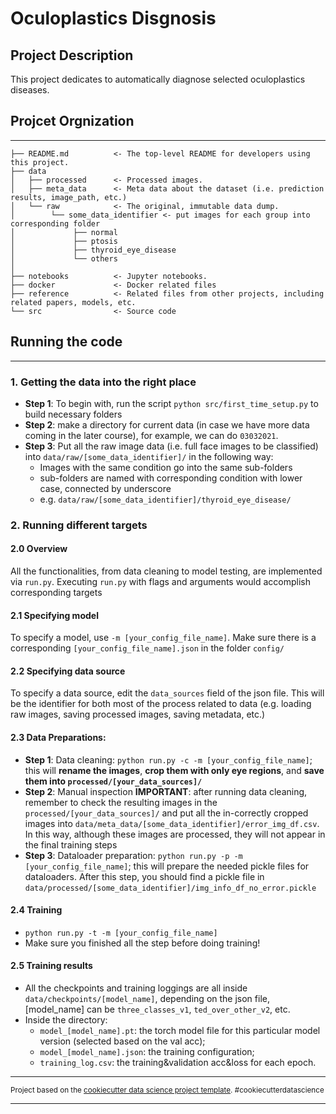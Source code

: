# Oculoplastics Disgnosis

## Project Description
This project dedicates to automatically diagnose selected oculoplastics diseases.


## Projcet Orgnization
------------

    ├── README.md          <- The top-level README for developers using this project.
    ├── data
    │   ├── processed 	   <- Processed images.
    │   ├── meta_data 	   <- Meta data about the dataset (i.e. prediction results, image_path, etc.)
    │   └── raw            <- The original, immutable data dump.
    │        └── some_data_identifier <- put images for each group into corresponding folder
    │             ├── normal
    │             ├── ptosis
    │             ├── thyroid_eye_disease
    │             └── others
    │
    ├── notebooks          <- Jupyter notebooks.
    ├── docker             <- Docker related files
    ├── reference          <- Related files from other projects, including related papers, models, etc.
    └── src                <- Source code

## Running the code
----------
### 1. Getting the data into the right place
- **Step 1**: To begin with, run the script `python src/first_time_setup.py` to build necessary folders
- **Step 2**: make a directory for current data (in case we have more data coming in the later course), for example, we can do `03032021`.
- **Step 3**: Put all the raw image data (i.e. full face images to be classified) into `data/raw/[some_data_identifier]/` in the following way:
    - Images with the same condition go into the same sub-folders
    - sub-folders are named with corresponding condition with lower case, connected by underscore
    - e.g. `data/raw/[some_data_identifier]/thyroid_eye_disease/`

### 2. Running different targets

#### 2.0 Overview
All the functionalities, from data cleaning to model testing, are implemented via `run.py`. Executing `run.py` with flags and arguments would accomplish corresponding targets

#### 2.1 Specifying model
To specify a model, use `-m [your_config_file_name]`. Make sure there is a corresponding `[your_config_file_name].json` in the folder `config/`

#### 2.2 Specifying data source
To specify a data source, edit the `data_sources` field of the json file. This will be the identifier for both most of the process related to data (e.g. loading raw images, saving processed images, saving metadata, etc.)

#### 2.3 Data Preparations:
- **Step 1**: Data cleaning: `python run.py -c -m [your_config_file_name]`; this will **rename the images**, **crop them with only eye regions**, and **save them into `processed/[your_data_sources]/`**
- **Step 2**: Manual inspection **IMPORTANT**: after running data cleaning, remember to check the resulting images in the `processed/[your_data_sources]/` and put all the in-correctly cropped images into `data/meta_data/[some_data_identifier]/error_img_df.csv`. In this way, although these images are processed, they will not appear in the final training steps
- **Step 3**: Dataloader preparation: `python run.py -p -m [your_config_file_name]`; this will prepare the needed pickle files for dataloaders. After this step, you should find a pickle file in `data/processed/[some_data_identifier]/img_info_df_no_error.pickle`

#### 2.4 Training
- `python run.py -t -m [your_config_file_name]`
- Make sure you finished all the step before doing training!

#### 2.5 Training results
- All the checkpoints and training loggings are all inside `data/checkpoints/[model_name]`, depending on the json file, [model_name] can be `three_classes_v1`, `ted_over_other_v2`, etc.
- Inside the directory:
    - `model_[model_name].pt`: the torch model file for this particular model version (selected based on the val acc);
    - `model_[model_name].json`: the training configuration;
    - `training_log.csv`: the training&validation acc&loss for each epoch.

--------

<p><small>Project based on the <a target="_blank" href="https://drivendata.github.io/cookiecutter-data-science/">cookiecutter data science project template</a>. #cookiecutterdatascience</small></p>


-------
